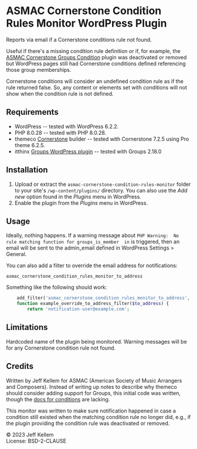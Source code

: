 # ASMAC Cornerstone Condition Rules Monitor WordPress Plugin

Reports via email if a Cornerstone conditions rule not found.

Useful if there's a missing condition rule definition or if, for example, the [ASMAC Cornerstone Groups Condition](https://github.com/asmac-org/asmac-cornerstone-groups-condition) plugin was deactivated or removed but WordPress pages still had Cornerstone conditions defined referencing those group memberships.

Cornerstone conditions will consider an undefined condition rule as if the rule returned false. So, any content or elements set with conditions will not show when the condition rule is not defined.

## Requirements

* WordPress -- tested with WordPress 6.2.2.
* PHP 8.0.28 -- tested with PHP 8.0.28.
* themeco [Cornerstone](https://theme.co/docs/cornerstone-overview) builder -- tested with Cornerstone 7.2.5 using Pro theme 6.2.5.
* itthinx [Groups WordPress plugin](https://wordpress.org/plugins/groups/) -- tested with Groups 2.18.0

## Installation

1. Upload or extract the `asmac-cornerstone-condition-rules-monitor` folder to your site's `/wp-content/plugins/` directory. You can also use the *Add new* option found in the *Plugins* menu in WordPress.  
2. Enable the plugin from the *Plugins* menu in WordPress.

## Usage

Ideally, nothing happens. If a warning message about `PHP Warning:  No rule matching function for groups_is_member  in` is triggered, then an email will be sent to the admin_email defined in WordPress Settings > General.

You can also add a filter to override the email address for notifications:

	asmac_cornerstone_condition_rules_monitor_to_address

Something like the following should work:

```php
	add_filter('asmac_cornerstone_condition_rules_monitor_to_address', 'example_override_to_address_filter', 10, 1);
	function example_override_to_address_filter($to_address) {
		return 'notification-user@example.com';
```

## Limitations

Hardcoded name of the plugin being monitored. Warning messages will be for any Cornerstone condition rule not found.

## Credits

Written by Jeff Kellem for ASMAC (American Society of Music Arrangers and Composers). Instead of writing up notes to describe why themeco should consider adding support for Groups, this initial code was written, though the [docs for conditions](https://theme.co/docs/cornerstone-developer-guide#conditions) are lacking.

This monitor was written to make sure notification happened in case a condition still existed when the matching condition rule no longer did, e.g., if the plugin providing the condition rule was deactivated or removed.

© 2023 Jeff Kellem<br/>
License: BSD-2-CLAUSE

